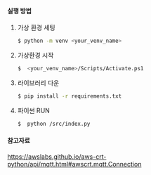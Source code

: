 #### 실행 방법

1. 가상 환경 세팅

    ```bash
    $ python -m venv <your_venv_name>
    ```

2. 가상환경 시작

    ```bash
    $  <your_venv_name>/Scripts/Activate.ps1
    ```

3. 라이브러리 다운

    ```bash
    $ pip install -r requirements.txt
    ```

4. 파이썬 RUN

    ```bash
    $  python /src/index.py
    ```

#### 참고자료

https://awslabs.github.io/aws-crt-python/api/mqtt.html#awscrt.mqtt.Connection
